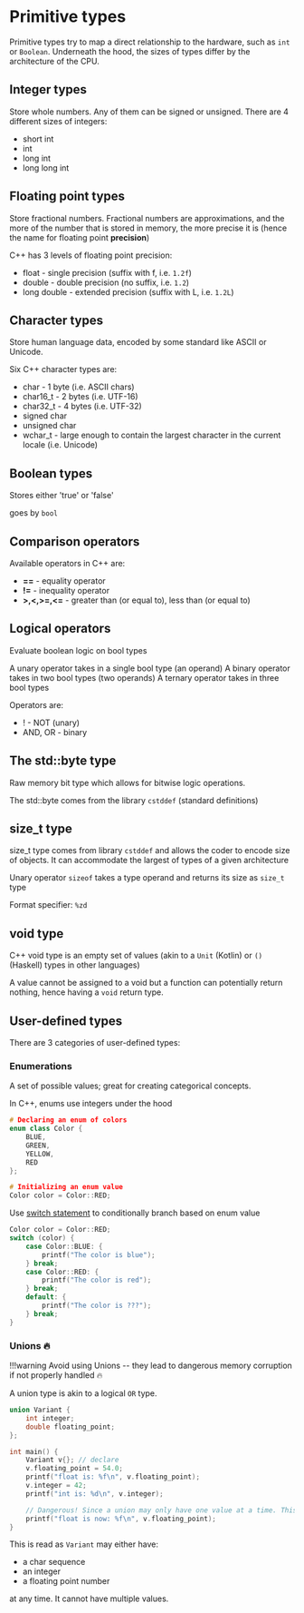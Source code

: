 # Primitive types

Primitive types try to map a direct relationship to the hardware, such as `int` or `Boolean`.
Underneath the hood, the sizes of types differ by the architecture of the CPU.

## Integer types

Store whole numbers. Any of them can be signed or unsigned. There are 4 different sizes of integers:

- short int
- int
- long int
- long long int

## Floating point types

Store fractional numbers. Fractional numbers are approximations, and the more of the number that is stored
in memory, the more precise it is (hence the name for floating point **precision**)

C++ has 3 levels of floating point precision:

- float - single precision (suffix with f, i.e. `1.2f`)
- double - double precision (no suffix, i.e. `1.2`)
- long double - extended precision (suffix with L, i.e. `1.2L`)

## Character types

Store human language data, encoded by some standard like ASCII or Unicode.

Six C++ character types are:

- char - 1 byte (i.e. ASCII chars)
- char16_t - 2 bytes (i.e. UTF-16)
- char32_t - 4 bytes (i.e. UTF-32)
- signed char
- unsigned char
- wchar_t - large enough to contain the largest character in the current locale (i.e. Unicode)

## Boolean types

Stores either 'true' or 'false'

goes by `bool`

## Comparison operators

Available operators in C++ are:

- **==** - equality operator
- **!=** - inequality operator
- **>,<,>=,<=** - greater than (or equal to), less than (or equal to)

## Logical operators

Evaluate boolean logic on bool types

A unary operator takes in a single bool type (an operand)
A binary operator takes in two bool types (two operands)
A ternary operator takes in three bool types

Operators are:

- ! - NOT (unary)
- AND, OR - binary

## The std::byte type

Raw memory bit type which allows for bitwise logic operations.

The std::byte comes from the library `cstddef` (standard definitions)

## size_t type

size_t type comes from library `cstddef` and allows the coder to encode size of objects.
It can accommodate the largest of types of a given architecture

Unary operator `sizeof` takes a type operand and returns its size as `size_t` type

Format specifier: `%zd`

## void type

C++ void type is an empty set of values (akin to a `Unit` (Kotlin) or `()` (Haskell) types in 
other languages)

A value cannot be assigned to a void but a function can potentially return nothing, hence having
a `void` return type.

## User-defined types

There are 3 categories of user-defined types:

### Enumerations

A set of possible values; great for creating categorical concepts.

In C++, enums use integers under the hood

```cpp
# Declaring an enum of colors
enum class Color {
    BLUE,
    GREEN,
    YELLOW,
    RED
};

# Initializing an enum value
Color color = Color::RED;
```

Use [switch statement](../conditionals.md) to conditionally branch based on enum value

```cpp
Color color = Color::RED;
switch (color) {
    case Color::BLUE: {
        printf("The color is blue");
    } break;
    case Color::RED: {
        printf("The color is red");
    } break;
    default: {
        printf("The color is ???");
    } break;
}
```

### Unions 🔥

!!!warning
    Avoid using Unions -- they lead to dangerous memory corruption if not properly handled 🔥

A union type is akin to a logical `OR` type.

```cpp
union Variant {
    int integer;
    double floating_point;
};

int main() {
    Variant v{}; // declare
    v.floating_point = 54.0;
    printf("float is: %f\n", v.floating_point);
    v.integer = 42;
    printf("int is: %d\n", v.integer);

    // Dangerous! Since a union may only have one value at a time. This memory location could be reset.
    printf("float is now: %f\n", v.floating_point);
}
```

This is read as `Variant` may either have:
 
- a char sequence
- an integer
- a floating point number 

at any time. It cannot have multiple values.


